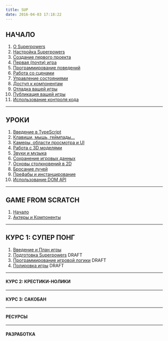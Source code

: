 ```yaml
---
title: SUP
date: 2016-04-03 17:18:22
---
```


<!-- toc -->

## НАЧАЛО
1. [О Superpowers](about)
2. [Настройка Superpowers](docs/start/setting_up)
3. [Создание первого проекта](docs/start/first_project)
4. [Первая (почти) игра](docs/start/first_game)
5. [Программирование поведений](docs/start/scripted_behaviors)
6. [Работа со сценами](docs/start/scenes)
7. [Управление состояниями](docs/start/variables)
8. [Доступ к компонентам](docs/start/components)
9. [Отладка вашей игры](docs/start/debugging)
10. [Публикация вашей игры](docs/start/publishing)
11. [Использование контроля кода](docs/start/source_control)

---------------
## УРОКИ
1. [Введение в TypeScript](tutorials/typescript)
2. [Клавиши, мышь, геймпады...](tutorials/input)
3. [Камеры, области просмотра и UI](tutorials/cameras)
4. [Работа с 3D моделями](tutorials/3d-models)
5. [Звуки и музыка](tutorials/audio)
6. [Сохранение игровых данных](tutorials/storage)
7. [Основы столкновений в 2D](tutorials/collision-2d)
8. [Бросание лучей](tutorials/raycasting)
9. [Префабы и инстанцирование](tutorials/prefabs)
10. [Использование DOM API](tutorials/dom-apis)

----------------
## GAME FROM SCRATCH
1. [Начало](docs/gfs/start)
2. [Актеры и Компоненты](docs/gfs/actors_components)

----------------------
## КУРС 1: СУПЕР ПОНГ
1. [Введение и План игры](docs/pong/ch1)
2. [Подготовка Superpowers](docs/pong/ch2) DRAFT
3. [Программирование игровой логики](docs/pong/ch3) DRAFT
4. [Полировка игры](docs/pong/ch4) DRAFT

----------------------
#### КУРС 2: КРЕСТИКИ-НОЛИКИ

----------------------
#### КУРС 3: САКОБАН

----------------------
#### РЕСУРСЫ

----------------------
#### РАЗРАБОТКА